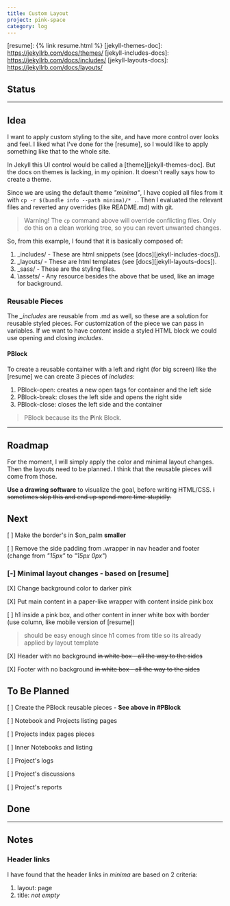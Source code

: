 ```yaml
---
title: Custom Layout
project: pink-space
category: log
---
```

[resume]: {% link resume.html %}
[jekyll-themes-doc]: https://jekyllrb.com/docs/themes/
[jekyll-includes-docs]: https://jekyllrb.com/docs/includes/
[jekyll-layouts-docs]: https://jekyllrb.com/docs/layouts/


## Status



---

## Idea

I want to apply custom styling to the site, and have more control over looks and feel. I liked what I've done for the [resume], so I would like to apply something like that to the whole site.

In Jekyll this UI control would be called a [theme][jekyll-themes-doc]. But the docs on themes is lacking, in my opinion. It doesn't really says how to create a theme.

Since we are using the default theme *"minima"*, I have copied all files from it with `cp -r $(bundle info --path minima)/* .`. Then I evaluated the relevant files and reverted any overrides (like README.md) with git.

> Warning! The `cp` command above will override conflicting files. Only do this on a clean working tree, so you can revert unwanted changes.

So, from this example, I found that it is basically composed of:

1. \_includes/ - These are html snippets (see [docs][jekyll-includes-docs]).
2. \_layouts/ - These are html templates (see [docs][jekyll-layouts-docs]).
3. \_sass/ - These are the styling files.
4. \assets/ - Any resource besides the above that be used, like an image for background.

### Reusable Pieces

The *\_includes* are reusable from .md as well, so these are a solution for reusable styled pieces. For customization of the piece we can pass in variables. If we want to have content inside a styled HTML block we could use opening and closing *includes*.

#### PBlock

To create a reusable container with a left and right (for big screen) like the [resume] we can create 3 pieces of *includes*:

1. PBlock-open: creates a new open tags for container and the left side
2. PBlock-break: closes the left side and opens the right side
3. PBlock-close: closes the left side and the container

> PBlock because its the **P**ink Block.

---

## Roadmap

For the moment, I will simply apply the color and minimal layout changes. Then the layouts need to be planned. I think that the reusable pieces will come from those.

**Use a drawing software** to visualize the goal, before writing HTML/CSS. ~~I sometimes skip this and end up spend more time stupidly.~~

## Next

[ ] Make the border's in $on_palm **smaller**

[ ] Remove the side padding from .wrapper in nav header and footer (change from *"15px"* to *"15px 0px"*)

### [-] Minimal layout changes - based on [resume]

[X] Change background color to darker pink

[X] Put main content in a paper-like wrapper with content inside pink box

[ ] h1 inside a pink box, and other content in inner white box with border (use column, like mobile version of [resume])

> should be easy enough since h1 comes from title so its already applied by layout template

[X] Header with no background ~~in white box - all the way to the sides~~

[X] Footer  with no background ~~in white box - all the way to the sides~~

## To Be Planned

[ ] Create the PBlock reusable pieces - **See above in #PBlock**

[ ] Notebook and Projects listing pages

[ ] Projects index pages pieces

[ ] Inner Notebooks and listing

[ ] Project's logs

[ ] Project's discussions

[ ] Project's reports

## Done


---

## Notes

### Header links

I have found that the header links in *minima* are based on 2 criteria:

1. layout: page
2. title: *not empty*

